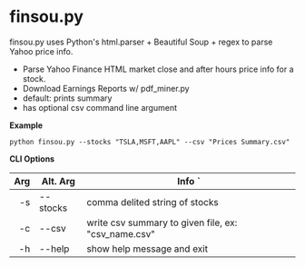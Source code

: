 # finsou.py

finsou.py uses Python's html.parser + Beautiful Soup + regex to parse Yahoo price info.

- Parse Yahoo Finance HTML market close and after hours price info for a stock.
- Download Earnings Reports w/ pdf_miner.py
- default: prints summary
- has optional csv command line argument

**Example**
```
python finsou.py --stocks "TSLA,MSFT,AAPL" --csv "Prices Summary.csv"
```

**CLI Options**

| Arg  | Alt. Arg  | Info     											`|
|-----:|-----------|------------------------------------------------------|
|   -s | --stocks  | comma delited string of stocks   					  |
|   -c | --csv     | write csv summary to given file, ex: "csv_name.csv"  |
|   -h | --help    | show help message and exit  						  |